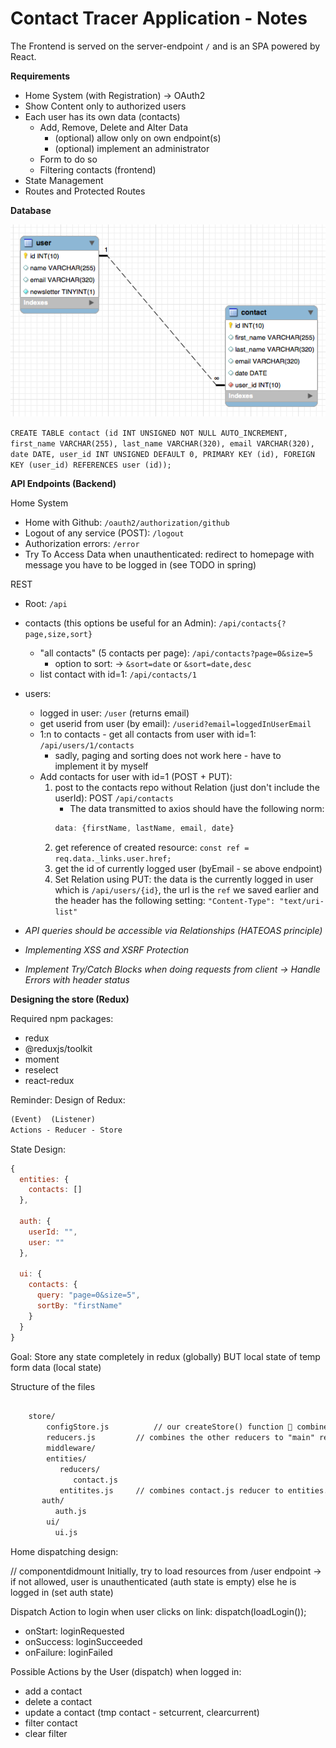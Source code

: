# Contact Tracer Application - Notes

The Frontend is served on the server-endpoint `/` and is an SPA powered by React.

**Requirements**

* Home System (with Registration) -> OAuth2
* Show Content only to authorized users
* Each user has its own data (contacts)
    * Add, Remove, Delete and Alter Data
        * (optional) allow only on own endpoint(s)
        * (optional) implement an administrator
    * Form to do so
    * Filtering contacts (frontend)
* State Management 
* Routes and Protected Routes

**Database**

![alt text](tables.png "Relationship")

`CREATE TABLE contact (id INT UNSIGNED NOT NULL AUTO_INCREMENT, first_name VARCHAR(255), last_name VARCHAR(320), email VARCHAR(320), date DATE, user_id INT UNSIGNED DEFAULT 0, PRIMARY KEY (id), FOREIGN KEY (user_id) REFERENCES user (id));`

**API Endpoints (Backend)**

Home System
* Home with Github: `/oauth2/authorization/github`
* Logout of any service (POST): `/logout` <!-- TODO: HTTP 404 Not Found Custom Error (Not found does not return any JSON Data!), same with /login --> 
* Authorization errors: `/error` <!-- TODO: HTTP 999 map to Not found -->
* Try To Access Data when unauthenticated: redirect to homepage with message you have to be logged in (see TODO in spring)

REST
* Root: `/api`
* contacts (this options be useful for an Admin): `/api/contacts{?page,size,sort}`
    * "all contacts" (5 contacts per page):  `/api/contacts?page=0&size=5`
        * option to sort: -> `&sort=date` or `&sort=date,desc`
    * list contact with id=1: `/api/contacts/1`
    
* users:
    * logged in user: `/user` (returns email)
    * get userid from user (by email): `/userid?email=loggedInUserEmail`
    * 1:n to contacts - get all contacts from user with id=1: `/api/users/1/contacts`
        * sadly, paging and sorting does not work here - have to implement it by myself
    * Add contacts for user with id=1 (POST + PUT):
        1. post to the contacts repo without Relation (just don't include the userId): POST `/api/contacts`
           - The data transmitted to axios should have the following norm:
            ````javascript
            data: {firstName, lastName, email, date}
            ````
        2. get reference of created resource: `const ref = req.data._links.user.href;`
        3. get the id of currently logged user (byEmail - se above endpoint)
        4. Set Relation using PUT: the data is the currently logged in user which is `/api/users/{id}`, 
           the url is the `ref` we saved earlier and the header has the following setting: `"Content-Type": "text/uri-list"`


* *API queries should be accessible via Relationships (HATEOAS principle)*

* *Implementing XSS and XSRF Protection*

* *Implement Try/Catch Blocks when doing requests from client -> Handle Errors with header status*

**Designing the store (Redux)**

Required npm packages:
* redux
* @reduxjs/toolkit
* moment
* reselect 
* react-redux

Reminder: Design of Redux:
```txt
(Event)  (Listener)
Actions - Reducer - Store
```

<!-- Remember that store is immutable - only via reducer after dispatching action alter state -->

State Design:

```javascript
{
  entities: {
    contacts: []
  },
  
  auth: {
    userId: "", 
    user: "" 
  },
  
  ui: {
    contacts: {
      query: "page=0&size=5", 
      sortBy: "firstName"
    }
  }
}
```

Goal: Store any state completely in redux (globally) BUT local state of temp form data (local state)

Structure of the files 

```txt

    store/
        configStore.js	        // our createStore() function  combined of entities, ui etc.
        reducers.js 		// combines the other reducers to "main" reducer (entities, auth and ui)
        middleware/             
        entities/
           reducers/
              contact.js
           entitites.js		// combines contact.js reducer to entities.js reducer
       auth/
          auth.js
        ui/
          ui.js
```

Home dispatching design:

// componentdidmount
Initially, try to load resources from /user endpoint -> if not allowed, user is unauthenticated (auth state is empty)
else he is logged in (set auth state)

Dispatch Action to login when user clicks on link: dispatch(loadLogin());

* onStart: loginRequested
* onSuccess: loginSucceeded
* onFailure: loginFailed

Possible Actions by the User (dispatch) when logged in:

* add a contact
* delete a contact
* update a contact (tmp contact - setcurrent, clearcurrent)
* filter contact
* clear filter
